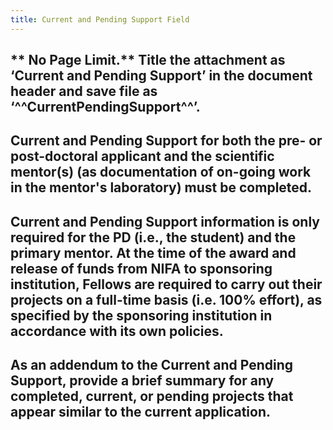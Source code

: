 ```yaml
---
title: Current and Pending Support Field
---
```


## ** No Page Limit.** Title the attachment as ‘Current and Pending Support’ in the document header and save file as ‘^^CurrentPendingSupport^^’.

## Current and Pending Support for both the pre- or post-doctoral applicant and the scientific mentor(s) (as documentation of on-going work in the mentor's laboratory) must be completed.

## Current and Pending Support information is only required for the PD (i.e., the student) and the primary mentor. **At the time of the award and release of funds from NIFA to sponsoring institution, Fellows are required to carry out their projects on a full-time basis (i.e. 100% effort), as specified by the sponsoring institution in accordance with its own policies.**

## As an addendum to the Current and Pending Support, provide a brief summary for any completed, current, or pending projects that appear similar to the current application.
